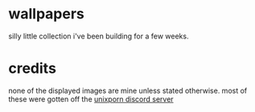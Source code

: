 # wallpapers
silly little collection i've been building for a few weeks.

# credits
none of the displayed images are mine unless stated otherwise. most of these were gotten off the [unixporn discord server](https://discord.gg/unixporn)
